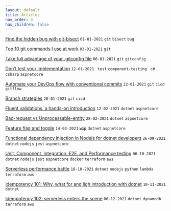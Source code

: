 ```yaml
---
layout: default
title: Articles
nav_order: 3
has_children: false
---
```


[Find the hidden bug with git-bisect](https://eduardbargues.medium.com/find-the-hidden-bug-with-git-bisect-11ffa965fee3)
`01-01-2021` `git` `bisect` `bug`

[Top 10 git commands I use at work](https://eduardbargues.medium.com/top-10-most-used-git-commands-i-use-at-work-f58c56db4a16)
`03-01-2021` `git`

[Take full advantage of your .gitconfig file](https://eduardbargues.medium.com/take-full-advantage-of-your-gitconfig-file-b00bde71c9d0)
`06-01-2021` `git` `gitconfig`

[Don’t test your implementation](https://eduardbargues.medium.com/dont-test-your-implementation-e7bb4518728d)
`12-01-2021` ` test` `component-testing ` `c#` `csharp` `aspnetcore`

[Automate your DevOps flow with conventional commits](https://eduardbargues.medium.com/automate-your-devops-flow-with-conventional-commits-9e2b5735d054?source=rss-97fd5aab88d2------2)
`22-01-2021` `git` `cicd` `gitflow`

[Branch strategies](https://eduardbargues.medium.com/branch-strategies-51750c59326c?source=rss-97fd5aab88d2------2)
`28-01-2021` `git` `cicd`

[Fluent validations, a hands-on introduction](https://eduardbargues.medium.com/fluent-validations-a-hands-on-introduction-87a0ebc6b815?source=rss-97fd5aab88d2------2)
`12-02-2021` `dotnet` `aspnetcore`

[Bad-request vs Unprocessable-entity](https://eduardbargues.medium.com/bad-request-vs-unprocessable-entity-ef8a29421449?source=rss-97fd5aab88d2------2)
`28-02-2021` `dotnet` `aspnetcore`

[Feature flag and toggle](https://eduardbargues.medium.com/feature-flag-toggle-1f8e5cdd7c6?source=rss-97fd5aab88d2------2)
`14-03-2021` **`wip`** `dotnet` `aspnetcore`

[Functional dependency injection in Nodejs for dotnet developers](https://eduardbargues.medium.com/functional-dependency-injection-in-nodejs-a0a5577f11c?source=rss-97fd5aab88d2------2)
`26-09-2021` `dotnet` `nodejs` `jest` `aspnetcore`

[Unit, Component, Integration, E2E, and Performance testing](https://eduardbargues.medium.com/unit-component-integration-e2e-and-performance-testing-2ecf0ef6b68b?source=rss-97fd5aab88d2------2)
`06-10-2021` `dotnet` `nodejs` `jest` `aspnetcore` `docker` `terraform` `aws`

[Serverless performance battle](https://eduardbargues.medium.com/serverless-performance-battle-5ada0e879fe9?source=rss-97fd5aab88d2------2)
`18-10-2021` `dotnet` `nodejs` `python` `lambda` `terraform` `aws`

[Idempotency 101: Why, what for and ligh introduction with dotnet](https://eduardbargues.medium.com/idempotency-101-894434bcbe02?source=rss-97fd5aab88d2------2)
`10-11-2021` `dotnet`

[Idempotency 102: serverless enters the scene](https://eduardbargues.medium.com/idempotency-102-serverless-enters-the-scene-4ea1709b41af?source=rss-97fd5aab88d2------2)
`06-12-2021` `dotnet` `dynamodb` `terraform` `aws`
